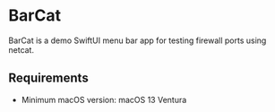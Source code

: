 # BarCat

BarCat is a demo SwiftUI menu bar app for testing firewall ports using netcat.

## Requirements

- Minimum macOS version: macOS 13 Ventura

